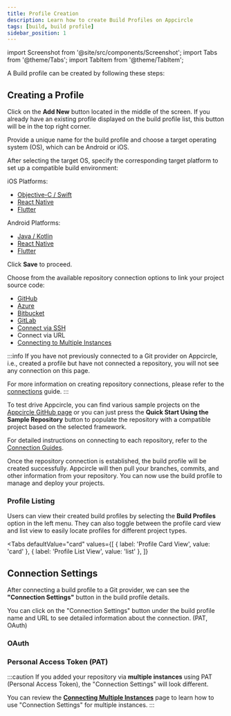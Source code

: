 ```yaml
---
title: Profile Creation
description: Learn how to create Build Profiles on Appcircle
tags: [build, build profile]
sidebar_position: 1
---
```


import Screenshot from '@site/src/components/Screenshot';
import Tabs from '@theme/Tabs';
import TabItem from '@theme/TabItem';

A Build profile can be created by following these steps:

## Creating a Profile

Click on the **Add New** button located in the middle of the screen. If you already have an existing profile displayed on the build profile list, this button will be in the top right corner.

<Screenshot url='https://cdn.appcircle.io/docs/assets/BE5278-build1.png' alt="Build Profile Creation" />

Provide a unique name for the build profile and choose a target operating system (OS), which can be Android or iOS.

<Screenshot url='https://cdn.appcircle.io/docs/assets/BE5278-build2.png' alt="Build Profile Naming" />

After selecting the target OS, specify the corresponding target platform to set up a compatible build environment:

iOS Platforms:
* [Objective-C / Swift](/build/platform-build-guides/building-ios-applications)
* [React Native](/build/platform-build-guides/building-react-native-applications)
* [Flutter](/build/platform-build-guides/building-flutter-applications)

Android Platforms:
* [Java / Kotlin](/build/platform-build-guides/building-android-applications)
* [React Native](/build/platform-build-guides/building-react-native-applications)
* [Flutter](/build/platform-build-guides/building-flutter-applications)

Click **Save** to proceed.

Choose from the available repository connection options to link your project source code:

* [GitHub](/build/manage-the-connections/connection-guides/connecting-to-github)
* [Azure](/build/manage-the-connections/connection-guides/connecting-to-azure)
* [Bitbucket](/build/manage-the-connections/connection-guides/connecting-to-bitbucket)
* [GitLab](/build/manage-the-connections/connection-guides/connecting-to-gitlab)
* [Connect via SSH](/build/manage-the-connections/connection-guides/connecting-to-private-repository-via-ssh)
* Connect via URL
* [Connecting to Multiple Instances](/build/manage-the-connections/connection-guides/connecting-multiple-instance)

<Screenshot url='https://cdn.appcircle.io/docs/assets/BE5278-build3.png' alt="Repository connection" />

:::info
If you have not previously connected to a Git provider on Appcircle, i.e., created a profile but have not connected a repository, you will not see any connection on this page.

For more information on creating repository connections, please refer to the [connections](/build/manage-the-connections) guide.
:::

To test drive Appcircle, you can find various sample projects on the [Appcircle GitHub page](https://github.com/appcircleio?q=sample) or you can just press the **Quick Start Using the Sample Repository** button to populate the repository with a compatible project based on the selected framework.

For detailed instructions on connecting to each repository, refer to the [Connection Guides](/build/manage-the-connections/connection-guides).

Once the repository connection is established, the build profile will be created successfully. Appcircle will then pull your branches, commits, and other information from your repository. You can now use the build profile to manage and deploy your projects.

<Screenshot url='https://cdn.appcircle.io/docs/assets/BE5278-build4.png' alt="Build Profile"/>

### Profile Listing

Users can view their created build profiles by selecting the **Build Profiles** option in the left menu. They can also toggle between the profile card view and list view to easily locate profiles for different project types.

<Tabs
defaultValue="card"
values={[
{ label: 'Profile Card View', value: 'card' },
{ label: 'Profile List View', value: 'list' },
]}
>
  <TabItem value="card">
<Screenshot url='https://cdn.appcircle.io/docs/assets/BE5278-view2.png' alt="Build view" />
  </TabItem>
  <TabItem value="list">
<Screenshot url='https://cdn.appcircle.io/docs/assets/BE5278-view1.png' alt="Build view alternate" />
  </TabItem>
</Tabs>

## Connection Settings

After connecting a build profile to a Git provider, we can see the **"Connection Settings"** button in the build profile details.

<Screenshot url='https://cdn.appcircle.io/docs/assets/BE5278-connection1.png' />

You can click on the "Connection Settings" button under the build profile name and URL to see detailed information about the connection. (PAT, OAuth)

### OAuth

<Screenshot url='https://cdn.appcircle.io/docs/assets/BE5278-connection2.png' />

### Personal Access Token (PAT)

<Screenshot url='https://cdn.appcircle.io/docs/assets/connection-settings-main-3.png' />

:::caution
If you added your repository via **multiple instances** using PAT (Personal Access Token), the "Connection Settings" will look different.

You can review the [**Connecting Multiple Instances**](/build/manage-the-connections/connection-guides/connecting-multiple-instance#connection-settings-for-multiple-instances) page to learn how to use "Connection Settings" for multiple instances.
:::